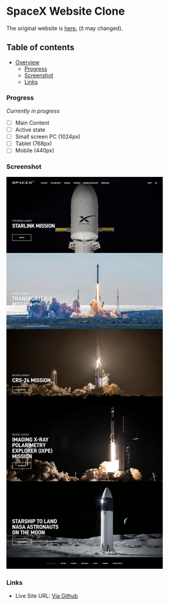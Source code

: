 # SpaceX Website Clone

The original website is [here.](https://www.spacex.com/) (it may changed).

## Table of contents

-   [Overview](#overview)
    -   [Progress](#progress)
    -   [Screenshot](#screenshot)
    -   [Links](#links)

### Progress

_Currently in progress_

-   [ ] Main Content
-   [ ] Active state
-   [ ] Small screen PC (1024px)
-   [ ] Tablet (768px)
-   [ ] Mobile (440px)

### Screenshot

![](https://github.com/putraprdn/spacex-clone/blob/master/assets/SpaceX%20Design.png?raw=true)

### Links

-   Live Site URL: [Via Github](https://putraprdn.github.io/spacex-clone/)
